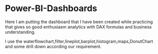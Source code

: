 # Power-BI-Dashboards
Here I am putting the dashboard that I have been created while practicing that gives so good enthusiasm analytics with DAX formulas and business understanding.

I use the waterflowchart,filter,lineplot,barplot,histogram,maps,DonutChart and some drill down according our requirement.
